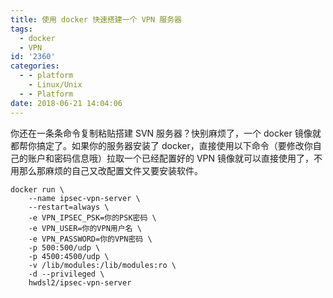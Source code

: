```yaml
---
title: 使用 docker 快速搭建一个 VPN 服务器
tags:
  - docker
  - VPN
id: '2360'
categories:
  - - platform
    - Linux/Unix
  - - Platform
date: 2018-06-21 14:04:06
---
```


你还在一条条命令复制粘贴搭建 SVN 服务器？快别麻烦了，一个 docker 镜像就都帮你搞定了。如果你的服务器安装了 docker，直接使用以下命令（要修改你自己的账户和密码信息哦）拉取一个已经配置好的 VPN 镜像就可以直接使用了，不用那么那麻烦的自己又改配置文件又要安装软件。

```
docker run \
    --name ipsec-vpn-server \
    --restart=always \
    -e VPN_IPSEC_PSK=你的PSK密码 \
    -e VPN_USER=你的VPN用户名 \
    -e VPN_PASSWORD=你的VPN密码 \
    -p 500:500/udp \
    -p 4500:4500/udp \
    -v /lib/modules:/lib/modules:ro \
    -d --privileged \
    hwdsl2/ipsec-vpn-server
```